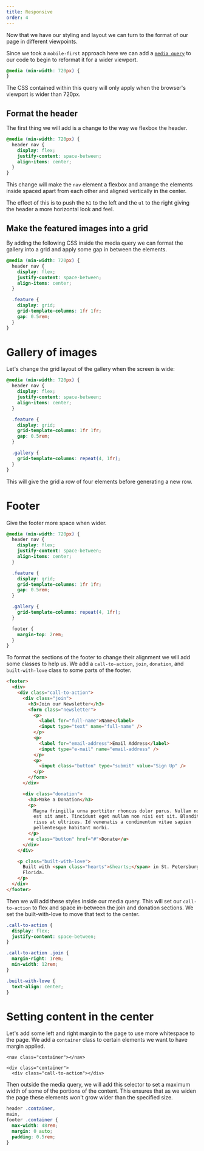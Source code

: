 ```yaml
---
title: Responsive
order: 4
---
```


Now that we have our styling and layout we can turn to the format of our page in
different viewpoints.

Since we took a `mobile-first` approach here we can add a
[`media query`](/lessons/css-response/media-query-details) to our code to begin
to reformat it for a wider viewport.

```css
@media (min-width: 720px) {
}
```

The CSS contained within this query will only apply when the browser's viewport
is wider than 720px.

## Format the header

The first thing we will add is a change to the way we flexbox the header.

```css
@media (min-width: 720px) {
  header nav {
    display: flex;
    justify-content: space-between;
    align-items: center;
  }
}
```

This change will make the `nav` element a flexbox and arrange the elements
inside spaced apart from each other and aligned vertically in the center.

The effect of this is to push the `h1` to the left and the `ul` to the right
giving the header a more horizontal look and feel.

## Make the featured images into a grid

By adding the following CSS inside the media query we can format the gallery
into a grid and apply some gap in between the elements.

```css
@media (min-width: 720px) {
  header nav {
    display: flex;
    justify-content: space-between;
    align-items: center;
  }

  .feature {
    display: grid;
    grid-template-columns: 1fr 1fr;
    gap: 0.5rem;
  }
}
```

# Gallery of images

Let's change the grid layout of the gallery when the screen is wide:

```css
@media (min-width: 720px) {
  header nav {
    display: flex;
    justify-content: space-between;
    align-items: center;
  }

  .feature {
    display: grid;
    grid-template-columns: 1fr 1fr;
    gap: 0.5rem;
  }

  .gallery {
    grid-template-columns: repeat(4, 1fr);
  }
}
```

This will give the grid a row of four elements before generating a new row.

# Footer

Give the footer more space when wider.

```css
@media (min-width: 720px) {
  header nav {
    display: flex;
    justify-content: space-between;
    align-items: center;
  }

  .feature {
    display: grid;
    grid-template-columns: 1fr 1fr;
    gap: 0.5rem;
  }

  .gallery {
    grid-template-columns: repeat(4, 1fr);
  }

  footer {
    margin-top: 2rem;
  }
}
```

To format the sections of the footer to change their alignment we will add some
classes to help us. We add a `call-to-action`, `join`, `donation`, and
`built-with-love` class to some parts of the footer.

```html
<footer>
  <div>
    <div class="call-to-action">
      <div class="join">
        <h3>Join our Newsletter</h3>
        <form class="newsletter">
          <p>
            <label for="full-name">Name</label>
            <input type="text" name="full-name" />
          </p>
          <p>
            <label for="email-address">Email Address</label>
            <input type="e-mail" name="email-address" />
          </p>
          <p>
            <input class="button" type="submit" value="Sign Up" />
          </p>
        </form>
      </div>

      <div class="donation">
        <h3>Make a Donation</h3>
        <p>
          Magna fringilla urna porttitor rhoncus dolor purus. Nullam non nisi
          est sit amet. Tincidunt eget nullam non nisi est sit. Blandit cursus
          risus at ultrices. Id venenatis a condimentum vitae sapien
          pellentesque habitant morbi.
        </p>
        <a class="button" href="#">Donate</a>
      </div>
    </div>

    <p class="built-with-love">
      Built with <span class="hearts">&hearts;</span> in St. Petersburg,
      Florida.
    </p>
  </div>
</footer>
```

Then we will add these styles inside our media query. This will set our
`call-to-action` to flex and space in-between the join and donation sections. We
set the built-with-love to move that text to the center.

```css
.call-to-action {
  display: flex;
  justify-content: space-between;
}

.call-to-action .join {
  margin-right: 1rem;
  min-width: 12rem;
}

.built-with-love {
  text-align: center;
}
```

# Setting content in the center

Let's add some left and right margin to the page to use more whitespace to the
page. We add a `container` class to certain elements we want to have margin
applied.

```
<nav class="container"></nav>
```

```
<div class="container">
  <div class="call-to-action"></div>
```

Then outside the media query, we will add this selector to set a maximum width
of some of the portions of the content. This ensures that as we widen the page
these elements won't grow wider than the specified size.

```css
header .container,
main,
footer .container {
  max-width: 48rem;
  margin: 0 auto;
  padding: 0.5rem;
}
```

